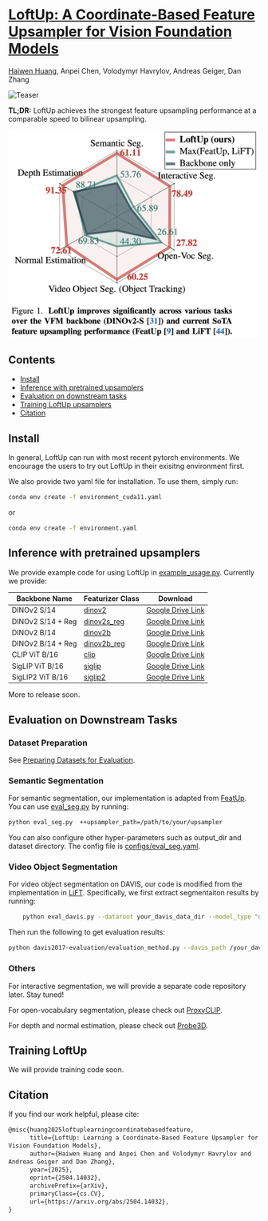# [LoftUp: A Coordinate-Based Feature Upsampler for Vision Foundation Models](https://arxiv.org/abs/2504.14032)

[Haiwen Huang](https://andrehuang.github.io/), Anpei Chen, Volodymyr Havrylov, Andreas Geiger, Dan Zhang

![Teaser](figures/loftup-teaser.png)

**TL;DR:** LoftUp achieves the strongest feature upsampling performance at a comparable speed to bilinear upsampling.

![Teaser2](figures/teaser-2.png)


## Contents
- [Install](https://github.com/andrehuang/loftup/tree/main?tab=readme-ov-file#install)
- [Inference with pretrained upsamplers](https://github.com/andrehuang/loftup/tree/main?tab=readme-ov-file#inference-with-pretrained-upsamplers)
- [Evaluation on downstream tasks](https://github.com/andrehuang/loftup/tree/main?tab=readme-ov-file#inference-with-pretrained-upsamplers)
- [Training LoftUp upsamplers](https://github.com/andrehuang/loftup/tree/main?tab=readme-ov-file#inference-with-pretrained-upsamplers)
- [Citation](https://github.com/andrehuang/loftup/tree/main?tab=readme-ov-file#inference-with-pretrained-upsamplers)

## Install

In general, LoftUp can run with most recent pytorch environments. We encourage the users to try out LoftUp in their exisitng environment first.

We also provide two yaml file for installation. To use them, simply run:

```bash
conda env create -f environment_cuda11.yaml
```

or 

```bash
conda env create -f environment.yaml
```


## Inference with pretrained upsamplers
We provide example code for using LoftUp in [example_usage.py](example_usage.py). Currently we provide:


|Backbone Name          | Featurizer Class              | Download                                  |
|-------------------| ---|------------------------------------------------|
| DINOv2 S/14     | [dinov2](featurizers/DINOv2.py)     | [Google Drive Link](https://drive.google.com/file/d/1Sse4gq2dCSNT-rnTVja7pG9ogIGfT0Ue/view?usp=drive_link)   |
| DINOv2 S/14 + Reg | [dinov2s_reg](featurizers/DINOv2.py)     | [Google Drive Link](https://drive.google.com/file/d/1gzLyt4vPKZvWxt_9f8whUt9rOT0LkFlH/view?usp=drive_link)|
| DINOv2 B/14 | [dinov2b](featurizers/DINOv2.py) | [Google Drive Link](https://drive.google.com/file/d/1OloNcimH4u4LGw1G07i5BAcinFHiofsn/view?usp=sharing) |
| DINOv2 B/14 + Reg | [dinov2b_reg](featurizers/DINOv2.py)     | [Google Drive Link](https://drive.google.com/file/d/1F-qES95VjQF_4gwigFWfJfVCLS9yaZ6w/view?usp=drive_link)|
| CLIP ViT B/16 | [clip](featurizers/CLIP.py) |[Google Drive Link](https://drive.google.com/file/d/18uBEvtugyidIu7r50A0Vk-e5vLSkUrcG/view?usp=drive_link) |
|SigLIP ViT B/16 | [siglip](featurizers/SigLIP.py) | [Google Drive Link](https://drive.google.com/file/d/1_hL1rCPbXg3HoJBfW5L_kRL9Zufa64lf/view?usp=drive_link)|
|SigLIP2 ViT B/16 | [siglip2](featurizers/SigLIP.py) | [Google Drive Link](https://drive.google.com/file/d/1FnXbTqaf2ljy-TFVThalGS877oFO_rq5/view?usp=drive_link)|

More to release soon.

## Evaluation on Downstream Tasks

### Dataset Preparation

See [Preparing Datasets for Evaluation](datasets/README.md).

### Semantic Segmentation
For semantic segmentation, our implementation is adapted from [FeatUp](https://github.com/mhamilton723/FeatUp). You can use [eval_seg.py](eval_seg.py) by running:

```bash
python eval_seg.py  ++upsampler_path=/path/to/your/upsampler
```

You can also configure other hyper-parameters such as output_dir and dataset directory. The config file is [configs/eval_seg.yaml](configs/eval_seg.yaml). 

### Video Object Segmentation
For video object segmentation on DAVIS, our code is modified from the implementation in [LiFT](https://github.com/saksham-s/lift). Specifically, we first extract segmentaiton results by  running:

```bash
    python eval_davis.py --dataroot your_davis_data_dir --model_type "dinov2" --output_dir your_output_dir --imsize 224 --upsampler_path=your_upsampler_path
```

Then run the following to get evaluation results:

```bash
python davis2017-evaluation/evaluation_method.py --davis_path /your_davis_data_dir --task semi-supervised --results_path your_output_dir/davis_vidseg_224 --imsize 224
```

### Others
For interactive segmentation, we will provide a separate code repository later. Stay tuned!

For open-vocabulary segmentation, please check out [ProxyCLIP](https://github.com/mc-lan/ProxyCLIP).

For depth and normal estimation, please check out [Probe3D](https://github.com/mbanani/probe3d).


## Training LoftUp
We will provide training code soon.

## Citation
If you find our work helpful, please cite:

```
@misc{huang2025loftuplearningcoordinatebasedfeature,
      title={LoftUp: Learning a Coordinate-Based Feature Upsampler for Vision Foundation Models}, 
      author={Haiwen Huang and Anpei Chen and Volodymyr Havrylov and Andreas Geiger and Dan Zhang},
      year={2025},
      eprint={2504.14032},
      archivePrefix={arXiv},
      primaryClass={cs.CV},
      url={https://arxiv.org/abs/2504.14032}, 
}
```
